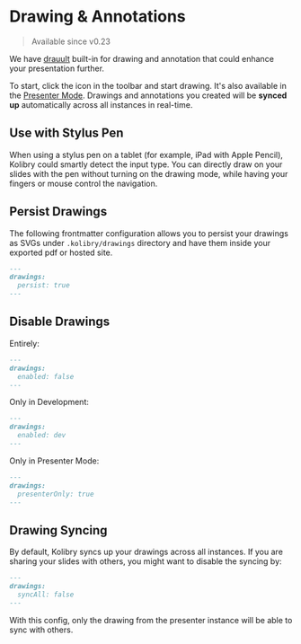 # Drawing & Annotations

> Available since v0.23

We have [drauuIt](https://github.com/nyxb/drauu-it) built-in for drawing and annotation that could enhance your presentation further.

To start, click the <carbon-pen class="inline-icon-btn"/> icon in the toolbar and start drawing. It's also available in the [Presenter Mode](/guide/presenter-mode). Drawings and annotations you created will be **synced up** automatically across all instances in real-time.

<Tweet id="1424027510342250499" />

## Use with Stylus Pen

When using a stylus pen on a tablet (for example, iPad with Apple Pencil), Kolibry could smartly detect the input type. You can directly draw on your slides with the pen without turning on the drawing mode, while having your fingers or mouse control the navigation.

## Persist Drawings

The following frontmatter configuration allows you to persist your drawings as SVGs under `.kolibry/drawings` directory and have them inside your exported pdf or hosted site.

```md
---
drawings: 
  persist: true
---
```

## Disable Drawings

Entirely:

```md
---
drawings: 
  enabled: false
---
```

Only in Development:

```md
---
drawings: 
  enabled: dev
---
```

Only in Presenter Mode:

```md
---
drawings: 
  presenterOnly: true
---
```

## Drawing Syncing

By default, Kolibry syncs up your drawings across all instances. If you are sharing your slides with others, you might want to disable the syncing by:

```md
---
drawings: 
  syncAll: false
---
```

With this config, only the drawing from the presenter instance will be able to sync with others.


